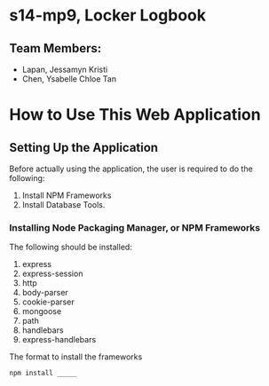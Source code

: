 # s14-mp9, Locker Logbook
## Team Members:
* Lapan, Jessamyn Kristi
* Chen, Ysabelle Chloe Tan

# How to Use This Web Application

## Setting Up the Application
Before actually using the application, the user is required to do the following:
1. Install NPM Frameworks
2. Install Database Tools.

### Installing Node Packaging Manager, or NPM Frameworks
The following should be installed:
1. express
2. express-session
3. http
4. body-parser
5. cookie-parser
6. mongoose
7. path
8. handlebars
9. express-handlebars

The format to install the frameworks
```
npm install _____
```
